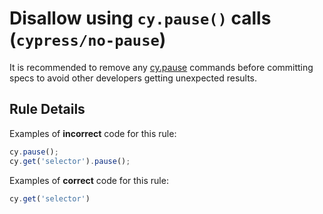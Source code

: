 # Disallow using `cy.pause()` calls (`cypress/no-pause`)

<!-- end auto-generated rule header -->
It is recommended to remove any [cy.pause](https://on.cypress.io/pause) commands before committing specs to avoid other developers getting unexpected results.

## Rule Details

Examples of **incorrect** code for this rule:

```js
cy.pause();
cy.get('selector').pause();
```

Examples of **correct** code for this rule:

```js
cy.get('selector')
```
